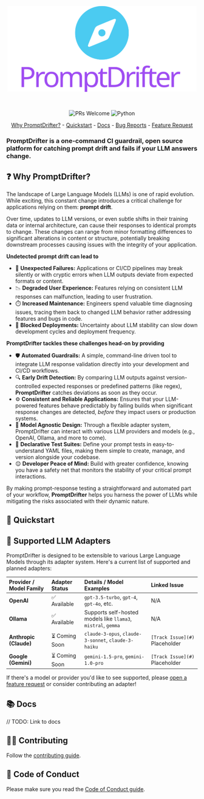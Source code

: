 <p align="center">
  <img src=".docs/promptdrifer-logo.svg" alt="PromptDrifter Logo" width="500"/>
</p>

<br />

<p align="center">
  <img alt="PRs Welcome" src="https://img.shields.io/badge/PRs-welcome-brightgreen.svg?style=shields" />
  <img alt="Python" src="https://img.shields.io/badge/-Python-3776AB?style=flat-square&logo=python&logoColor=white" />
</p>

<p align="center">
  <a href="#-why-promptdrifter">Why PromptDrifter?</a> - <a href="#-quickstart">Quickstart</a> - <a href="#-docs">Docs</a> - <a href="https://github.com/Code-and-Sorts/PromptDrifter/issues/new?assignees=&template=bug_report.md">Bug Reports</a> - <a href="https://github.com/Code-and-Sorts/PromptDrifter/issues/new?assignees=&template=feature_request.md">Feature Request</a>
</p>

### PromptDrifter is a one-command CI guardrail, open source platform for catching prompt drift and fails if your LLM answers change.

## ❓ Why PromptDrifter?

The landscape of Large Language Models (LLMs) is one of rapid evolution. While exciting, this constant change introduces a critical challenge for applications relying on them: **prompt drift**.

Over time, updates to LLM versions, or even subtle shifts in their training data or internal architecture, can cause their responses to identical prompts to change. These changes can range from minor formatting differences to significant alterations in content or structure, potentially breaking downstream processes causing issues with the integrity of your application.

**Undetected prompt drift can lead to**

- 🚨 **Unexpected Failures:** Applications or CI/CD pipelines may break silently or with cryptic errors when LLM outputs deviate from expected formats or content.
- 📉 **Degraded User Experience:** Features relying on consistent LLM responses can malfunction, leading to user frustration.
- ⏱️ **Increased Maintenance:** Engineers spend valuable time diagnosing issues, tracing them back to changed LLM behavior rather addressing features and bugs in code.
- 🚧 **Blocked Deployments:** Uncertainty about LLM stability can slow down development cycles and deployment frequency.

**PromptDrifter tackles these challenges head-on by providing**

- 🛡️ **Automated Guardrails:** A simple, command-line driven tool to integrate LLM response validation directly into your development and CI/CD workflows.
- 🔍 **Early Drift Detection:** By comparing LLM outputs against version-controlled expected responses or predefined patterns (like regex), **PromptDrifter** catches deviations as soon as they occur.
- ⚙️ **Consistent and Reliable Applications:** Ensures that your LLM-powered features behave predictably by failing builds when significant response changes are detected, *before* they impact users or production systems.
- 🔌 **Model Agnostic Design:** Through a flexible adapter system, PromptDrifter can interact with various LLM providers and models (e.g., OpenAI, Ollama, and more to come).
- 📝 **Declarative Test Suites:** Define your prompt tests in easy-to-understand YAML files, making them simple to create, manage, and version alongside your codebase.
- 😌 **Developer Peace of Mind:** Build with greater confidence, knowing you have a safety net that monitors the stability of your critical prompt interactions.

By making prompt-response testing a straightforward and automated part of your workflow, **PromptDrifter** helps you harness the power of LLMs while mitigating the risks associated with their dynamic nature.

## 🏃 Quickstart


## 🤖 Supported LLM Adapters

PromptDrifter is designed to be extensible to various Large Language Models through its adapter system. Here's a current list of supported and planned adapters:

| Provider / Model Family | Adapter Status | Details / Model Examples                                  | Linked Issue |
| :---------------------- | :------------- | :-------------------------------------------------------- | :------------------------------------- |
| **OpenAI**              | ✅ Available   | `gpt-3.5-turbo`, `gpt-4`, `gpt-4o`, etc.                  | N/A                                    |
| **Ollama**              | ✅ Available   | Supports self-hosted models like `llama3`, `mistral`, `gemma` | N/A                                |
| **Anthropic (Claude)**  | ⏳ Coming Soon | `claude-3-opus`, `claude-3-sonnet`, `claude-3-haiku`      | `[Track Issue](#)` Placeholder         |
| **Google (Gemini)**     | ⏳ Coming Soon | `gemini-1.5-pro`, `gemini-1.0-pro`                        | `[Track Issue](#)` Placeholder         |

If there's a model or provider you'd like to see supported, please [open a feature request](https://github.com/Code-and-Sorts/promptdrifter/issues/new/choose) or consider contributing an adapter!

## 📚 Docs

// TODO: Link to docs

## 🧑‍💻 Contributing

Follow the [contributing guide](CONTRIBUTING.md).

## 🔖 Code of Conduct

Please make sure you read the [Code of Conduct guide](CODE-OF-CONDUCT.md).
